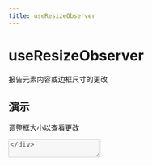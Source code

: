 ```yaml
---
title: useResizeObserver
---
```


# useResizeObserver

报告元素内容或边框尺寸的更改

## 演示

<style>
  .useResizeObserver-page-box .resizer {
    resize: both;
    padding: 1rem;
    width: 200px;
    height: 200px;
    border: 1px solid #e2e2e3;
    border-radius: 4px;
    background: #fff;
    outline: none;
    white-space: pre;
    overflow-wrap: normal;
    overflow: hidden;
  }
</style>

<script setup lang="ts">
import { ref } from 'vue'
import { useResizeObserver } from "fish-bubble-design/shared";

const el = ref(null)

const text = ref('')

useResizeObserver(el, (entries) => {
  const [entry] = entries
  const { width, height } = entry.contentRect
  text.value = `width: ${width}\nheight: ${height}`
})
</script>

<div>
   <p class="mb-2">
    调整框大小以查看更改
  </p>
  <textarea ref="el" class="resizer" disabled v-text="text" />
</div>

## 用法

```vue
<script setup lang="ts">
import { ref } from "vue";
import { useResizeObserver } from "fish-bubble-design/shared";

const el = ref(null);

const text = ref("");

useResizeObserver(el, (entries) => {
  const [entry] = entries;
  const { width, height } = entry.contentRect;
  text.value = `width: ${width}\nheight: ${height}`;
});
</script>

<template>
  <div>
    <p class="mb-2">调整框大小以查看更改</p>
    <textarea ref="el" class="resizer" disabled v-text="text" />
  </div>
</template>
```
